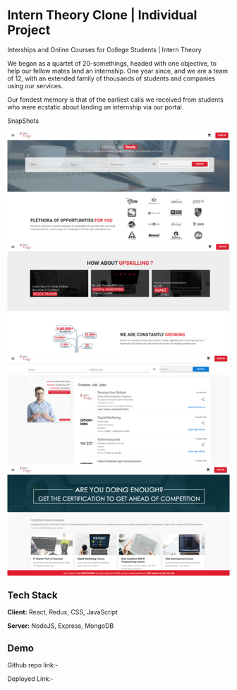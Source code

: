 # Intern Theory Clone  | Individual Project

Interships and Online Courses for College Students | Intern Theory

We began as a quartet of 20-somethings, headed with one objective, to help our fellow mates land an internship. One year since, and we are a team of 12, with an extended family of thousands of students and companies using our services.

Our fondest memory is that of the earliest calls we received from students who were ecstatic about landing an internship via our portal.


SnapShots

![Photo](https://github.com/roshanarikar/InternTheory-Clone/blob/main/src/Components/images/Readme/S1.png?raw=true)
![Photo](https://github.com/roshanarikar/InternTheory-Clone/blob/main/src/Components/images/Readme/S2.png?raw=true)
![Photo](https://github.com/roshanarikar/InternTheory-Clone/blob/main/src/Components/images/Readme/S3.png?raw=true)
![Photo](https://github.com/roshanarikar/InternTheory-Clone/blob/main/src/Components/images/Readme/S4.png?raw=true)



## Tech Stack

**Client:**  React, Redux, CSS, JavaScript

**Server:** NodeJS, Express, MongoDB


## Demo

Github repo link:-  

Deployed Link:-   
